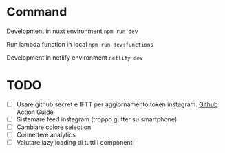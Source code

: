 # Command

Development in nuxt environment
```npm run dev```

Run lambda function in local
```npm run dev:functions```

Development in netlify environment
```netlify dev```

# TODO

- [ ] Usare github secret e IFTT per aggiornamento token instagram. [Github Action Guide](https://docs.github.com/en/actions/creating-actions/creating-a-javascript-action)
- [ ] Sistemare feed instagram (troppo gutter su smartphone)
- [ ] Cambiare colore selection
- [ ] Connettere analytics
- [ ] Valutare lazy loading di tutti i componenti
